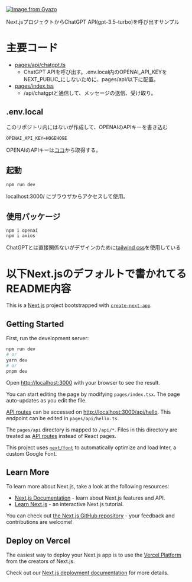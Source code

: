 [![Image from Gyazo](https://i.gyazo.com/33e98ce97ed6b295667597b2c6a5a5f6.gif)](https://gyazo.com/33e98ce97ed6b295667597b2c6a5a5f6)　　
　　

Next.jsプロジェクトからChatGPT API(gpt-3.5-turbo)を呼び出すサンプル

# 主要コード

- [pages/api/chatgpt.ts](https://github.com/uchidama/chatgpt-api-call-on-nextjs/blob/main/pages/api/chatgpt.ts)
    - ChatGPT APIを呼び出す。.env.local内のOPENAI_API_KEYをNEXT_PUBLIC_にしないために、pages/api/以下に配置。　　
- [pages/index.tss](https://github.com/uchidama/chatgpt-api-call-on-nextjs/blob/main/pages/index.tsx)
    - /api/chatgptと通信して、メッセージの送信、受け取り。

## .env.local

このリポジトリ内にはないが作成して、OPENAIのAPIキーを書き込む
```
OPENAI_API_KEY=HOGEHOGE
```
OPENAIのAPIキーは[ココ](https://platform.openai.com/account/api-keys)から取得する。 

## 起動

```
npm run dev
```
localhost:3000/ にブラウザからアクセスして使用。　　

## 使用パッケージ

```
npm i openai
npm i axios
```

ChatGPTとは直接関係ないがデザインのために[tailwind css](https://tailwindcss.com/docs/guides/nextjs)を使用している

# 以下Next.jsのデフォルトで書かれてるREADME内容

This is a [Next.js](https://nextjs.org/) project bootstrapped with [`create-next-app`](https://github.com/vercel/next.js/tree/canary/packages/create-next-app).

## Getting Started

First, run the development server:

```bash
npm run dev
# or
yarn dev
# or
pnpm dev
```

Open [http://localhost:3000](http://localhost:3000) with your browser to see the result.

You can start editing the page by modifying `pages/index.tsx`. The page auto-updates as you edit the file.

[API routes](https://nextjs.org/docs/api-routes/introduction) can be accessed on [http://localhost:3000/api/hello](http://localhost:3000/api/hello). This endpoint can be edited in `pages/api/hello.ts`.

The `pages/api` directory is mapped to `/api/*`. Files in this directory are treated as [API routes](https://nextjs.org/docs/api-routes/introduction) instead of React pages.

This project uses [`next/font`](https://nextjs.org/docs/basic-features/font-optimization) to automatically optimize and load Inter, a custom Google Font.

## Learn More

To learn more about Next.js, take a look at the following resources:

- [Next.js Documentation](https://nextjs.org/docs) - learn about Next.js features and API.
- [Learn Next.js](https://nextjs.org/learn) - an interactive Next.js tutorial.

You can check out [the Next.js GitHub repository](https://github.com/vercel/next.js/) - your feedback and contributions are welcome!

## Deploy on Vercel

The easiest way to deploy your Next.js app is to use the [Vercel Platform](https://vercel.com/new?utm_medium=default-template&filter=next.js&utm_source=create-next-app&utm_campaign=create-next-app-readme) from the creators of Next.js.

Check out our [Next.js deployment documentation](https://nextjs.org/docs/deployment) for more details.
